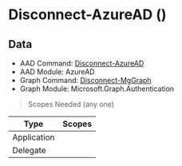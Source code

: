 # Disconnect-AzureAD ()

## Data

+ AAD Command: [Disconnect-AzureAD](https://docs.microsoft.com/en-us/powershell/module/AzureAD/Disconnect-AzureAD)
+ AAD Module: AzureAD
+ Graph Command: [Disconnect-MgGraph](https://docs.microsoft.com/en-us/powershell/module/Microsoft.Graph.Authentication/Disconnect-MgGraph)
+ Graph Module: Microsoft.Graph.Authentication

> Scopes Needed (any one)

|Type|Scopes|
|---|---|
|Application||
|Delegate||

